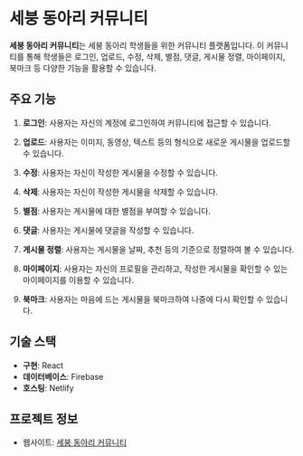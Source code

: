 # 세붕 동아리 커뮤니티

**세붕 동아리 커뮤니티**는 세붕 동아리 학생들을 위한 커뮤니티 플랫폼입니다. 이 커뮤니티를 통해 학생들은 로그인, 업로드, 수정, 삭제, 별점, 댓글, 게시물 정렬, 마이페이지, 북마크 등 다양한 기능을 활용할 수 있습니다.

## 주요 기능

1. **로그인**: 사용자는 자신의 계정에 로그인하여 커뮤니티에 접근할 수 있습니다.

2. **업로드**: 사용자는 이미지, 동영상, 텍스트 등의 형식으로 새로운 게시물을 업로드할 수 있습니다.

3. **수정**: 사용자는 자신이 작성한 게시물을 수정할 수 있습니다.

4. **삭제**: 사용자는 자신이 작성한 게시물을 삭제할 수 있습니다.

5. **별점**: 사용자는 게시물에 대한 별점을 부여할 수 있습니다.

6. **댓글**: 사용자는 게시물에 댓글을 작성할 수 있습니다.

7. **게시물 정렬**: 사용자는 게시물을 날짜, 추천 등의 기준으로 정렬하여 볼 수 있습니다.

8. **마이페이지**: 사용자는 자신의 프로필을 관리하고, 작성한 게시물을 확인할 수 있는 마이페이지를 이용할 수 있습니다.

9. **북마크**: 사용자는 마음에 드는 게시물을 북마크하여 나중에 다시 확인할 수 있습니다.

## 기술 스택

- **구현**: React
- **데이터베이스**: Firebase
- **호스팅**: Netlify

## 프로젝트 정보

- 웹사이트: [세붕 동아리 커뮤니티](https://sebuungcm.netlify.app/)
